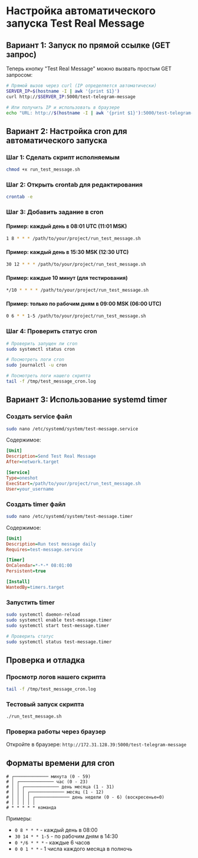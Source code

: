 # Настройка автоматического запуска Test Real Message

## Вариант 1: Запуск по прямой ссылке (GET запрос)

Теперь кнопку "Test Real Message" можно вызвать простым GET запросом:

```bash
# Прямой вызов через curl (IP определяется автоматически)
SERVER_IP=$(hostname -I | awk '{print $1}')
curl http://$SERVER_IP:5000/test-telegram-message

# Или получить IP и использовать в браузере
echo "URL: http://$(hostname -I | awk '{print $1}'):5000/test-telegram-message"
```

## Вариант 2: Настройка cron для автоматического запуска

### Шаг 1: Сделать скрипт исполняемым
```bash
chmod +x run_test_message.sh
```

### Шаг 2: Открыть crontab для редактирования
```bash
crontab -e
```

### Шаг 3: Добавить задание в cron

#### Пример: каждый день в 08:01 UTC (11:01 MSK)
```bash
1 8 * * * /path/to/your/project/run_test_message.sh
```

#### Пример: каждый день в 15:30 MSK (12:30 UTC)
```bash
30 12 * * * /path/to/your/project/run_test_message.sh
```

#### Пример: каждые 10 минут (для тестирования)
```bash
*/10 * * * * /path/to/your/project/run_test_message.sh
```

#### Пример: только по рабочим дням в 09:00 MSK (06:00 UTC)
```bash
0 6 * * 1-5 /path/to/your/project/run_test_message.sh
```

### Шаг 4: Проверить статус cron
```bash
# Проверить запущен ли cron
sudo systemctl status cron

# Посмотреть логи cron
sudo journalctl -u cron

# Посмотреть логи нашего скрипта
tail -f /tmp/test_message_cron.log
```

## Вариант 3: Использование systemd timer

### Создать service файл
```bash
sudo nano /etc/systemd/system/test-message.service
```

Содержимое:
```ini
[Unit]
Description=Send Test Real Message
After=network.target

[Service]
Type=oneshot
ExecStart=/path/to/your/project/run_test_message.sh
User=your_username
```

### Создать timer файл
```bash
sudo nano /etc/systemd/system/test-message.timer
```

Содержимое:
```ini
[Unit]
Description=Run test message daily
Requires=test-message.service

[Timer]
OnCalendar=*-*-* 08:01:00
Persistent=true

[Install]
WantedBy=timers.target
```

### Запустить timer
```bash
sudo systemctl daemon-reload
sudo systemctl enable test-message.timer
sudo systemctl start test-message.timer

# Проверить статус
sudo systemctl status test-message.timer
```

## Проверка и отладка

### Просмотр логов нашего скрипта
```bash
tail -f /tmp/test_message_cron.log
```

### Тестовый запуск скрипта
```bash
./run_test_message.sh
```

### Проверка работы через браузер
Откройте в браузере: `http://172.31.128.39:5000/test-telegram-message`

## Форматы времени для cron

```
# ┌───────────── минута (0 - 59)
# │ ┌───────────── час (0 - 23)
# │ │ ┌───────────── день месяца (1 - 31)
# │ │ │ ┌───────────── месяц (1 - 12)
# │ │ │ │ ┌───────────── день недели (0 - 6) (воскресенье=0)
# │ │ │ │ │
# * * * * * команда
```

Примеры:
- `0 8 * * *` - каждый день в 08:00
- `30 14 * * 1-5` - по рабочим дням в 14:30
- `0 */6 * * *` - каждые 6 часов
- `0 0 1 * *` - 1 числа каждого месяца в полночь
